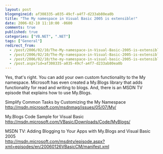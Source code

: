 ```yaml
---
layout: post
blogengineid: af308335-a035-49cf-a4f7-d233ab80ea0b
title: "The My namespace in Visual Basic 2005 is extensible!"
date: 2006-02-10 11:10:00 -0600
comments: true
published: true
categories: ["VB.NET", ".NET"]
tags: ["General"]
redirect_from: 
  - /post/2006/02/10/The-My-namespace-in-Visual-Basic-2005-is-extensible!.aspx
  - /post/2006/02/10/The-My-namespace-in-Visual-Basic-2005-is-extensible!
  - /post/2006/02/10/the-my-namespace-in-visual-basic-2005-is-extensible!
  - /post.aspx?id=af308335-a035-49cf-a4f7-d233ab80ea0b
---
```


Yes, that's right. You can add your own custom functionality to the My namespace. Microsoft has even created a My.Blogs library that adds functionality for read and writing to blogs. And, there is an MSDN TV episode that explains how to use My.Blogs.

Simplify Common Tasks by Customizing the My Namespace<BR><A href="http://msdn.microsoft.com/msdnmag/issues/05/07/My/">http://msdn.microsoft.com/msdnmag/issues/05/07/My/</A>

My.Blogs Code Sample for Visual Basic<BR><A href="http://msdn.microsoft.com/VBasic/Downloads/Code/MyBlogs/">http://msdn.microsoft.com/VBasic/Downloads/Code/MyBlogs/</A>

MSDN TV: Adding Blogging to Your Apps with My.Blogs and Visual Basic 2005<BR><A href="http://msdn.microsoft.com/msdntv/episode.aspx?xml=episodes/en/20060126VBasicCM/manifest.xml">http://msdn.microsoft.com/msdntv/episode.aspx?xml=episodes/en/20060126VBasicCM/manifest.xml</A>
